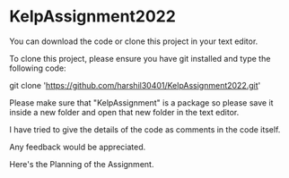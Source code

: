 # KelpAssignment2022

You can download the code or clone this project in your text editor.

To clone this project, please ensure you have git installed and type the following code:

git clone 'https://github.com/harshil30401/KelpAssignment2022.git'

Please make sure that "KelpAssignment" is a package so please save it inside a new folder and open that new folder in the text editor.

I have tried to give the details of the code as comments in the code itself.

Any feedback would be appreciated.

Here's the Planning of the Assignment.


